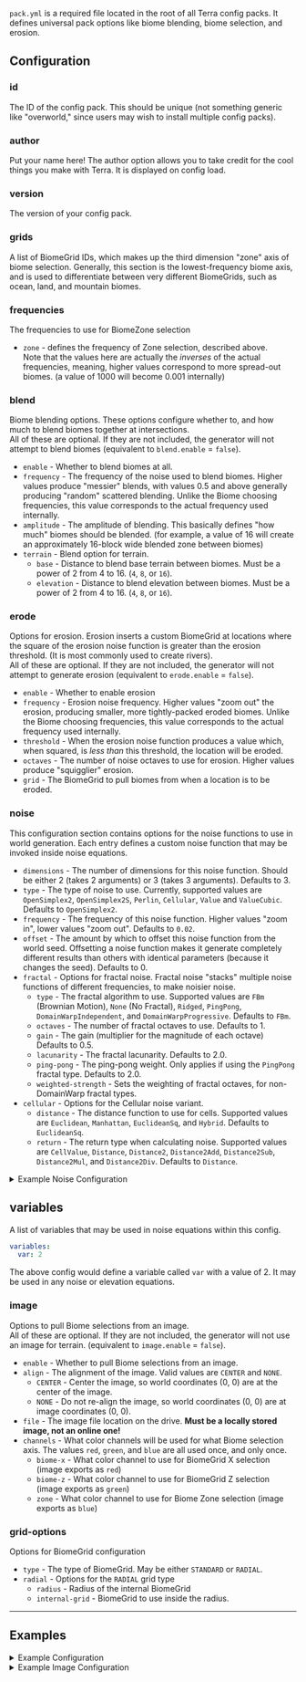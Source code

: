 `pack.yml` is a required file located in the root of all Terra config packs. It defines universal pack options like biome
blending, biome selection, and erosion.

## Configuration

### id
The ID of the config pack. This should be unique (not something generic like "overworld,"
since users may wish to install multiple config packs).  

### author
Put your name here! The author option allows you to take credit for the cool things you make with Terra. It is displayed
on config load.

### version
The version of your config pack.

### grids
A list of BiomeGrid IDs, which makes up the third dimension "zone" axis of biome selection. Generally, this section is
the lowest-frequency biome axis, and is used to differentiate between very different BiomeGrids, such as ocean, land,
and mountain biomes.

### frequencies
The frequencies to use for BiomeZone selection
* `zone` - defines the frequency of Zone selection, described above.  
Note that the values here are actually the *inverses* of the actual frequencies, meaning, higher values correspond to
more spread-out biomes. (a value of 1000 will become 0.001 internally)

### blend
Biome blending options. These options configure whether to, and how much to blend biomes together at intersections.  
All of these are optional. If they are not included, the generator will not attempt to blend biomes (equivalent to
`blend.enable` = `false`).
* `enable` - Whether to blend biomes at all.
* `frequency` - The frequency of the noise used to blend biomes. Higher values produce "messier" blends, with values 0.5
and above generally producing "random" scattered blending. Unlike the Biome choosing frequencies, this value corresponds
to the actual frequency used internally.
* `amplitude` - The amplitude of blending. This basically defines "how much" biomes should be blended. (for example, a 
value of 16 will create an approximately 16-block wide blended zone between biomes)  
* `terrain` - Blend option for terrain.
    * `base` - Distance to blend base terrain between biomes. Must be a power of 2 from 4 to 16. (`4`, `8`, or `16`).
    * `elevation` - Distance to blend elevation between biomes.  Must be a power of 2 from 4 to 16. (`4`, `8`, or `16`).

### erode
Options for erosion. Erosion inserts a custom BiomeGrid at locations where the square of the erosion noise
function is greater than the erosion threshold. (It is most commonly used to create rivers).  
All of these are optional. If they are not included, the generator will not attempt to generate erosion (equivalent to
`erode.enable` = `false`).
* `enable` - Whether to enable erosion
* `frequency` - Erosion noise frequency. Higher values "zoom out" the erosion, producing smaller, more tightly-packed
eroded biomes. Unlike the Biome choosing frequencies, this value corresponds to the actual frequency used internally.
* `threshold` - When the erosion noise function produces a value which, when squared, is *less than* this threshold, the
location will be eroded.
* `octaves` - The number of noise octaves to use for erosion. Higher values produce "squigglier" erosion.
* `grid` - The BiomeGrid to pull biomes from when a location is to be eroded.

### noise
This configuration section contains options for the noise functions to use in world generation. Each entry defines a
custom noise function that may be invoked inside noise equations.

* `dimensions` - The number of dimensions for this noise function. Should be either 2 (takes 2 arguments) or 3 (takes 3
arguments). Defaults to 3.
* `type` - The type of noise to use. Currently, supported values are `OpenSimplex2`, `OpenSimplex2S`, `Perlin`,
`Cellular`, `Value` and `ValueCubic`. Defaults to `OpenSimplex2`.
* `frequency` - The frequency of this noise function. Higher values "zoom in", lower values "zoom out". Defaults to
`0.02`.
* `offset` - The amount by which to offset this noise function from the world seed. Offsetting a noise function makes
it generate completely different results than others with identical parameters (because it changes the seed). Defaults
to 0.
* `fractal` - Options for fractal noise. Fractal noise "stacks" multiple noise functions of different frequencies, to
make noisier noise.
    * `type` - The fractal algorithm to use. Supported values are `FBm` (Brownian Motion), `None` (No Fractal),
    `Ridged`, `PingPong`, `DomainWarpIndependent`, and `DomainWarpProgressive`. Defaults to `FBm`.
    * `octaves` - The number of fractal octaves to use. Defaults to 1.
    * `gain` - The gain (multiplier for the magnitude of each octave) Defaults to 0.5.
    * `lacunarity` - The fractal lacunarity. Defaults to 2.0.
    * `ping-pong` - The ping-pong weight. Only applies if using the `PingPong` fractal type. Defaults to 2.0.
    * `weighted-strength` - Sets the weighting of fractal octaves, for non-DomainWarp fractal types.
* `cellular` - Options for the Cellular noise variant.
    * `distance` - The distance function to use for cells. Supported values are `Euclidean`, `Manhattan`,
    `EuclideanSq`, and `Hybrid`. Defaults to `EuclideanSq`.
    * `return` - The return type when calculating noise. Supported values are `CellValue`, `Distance`, `Distance2`,
    `Distance2Add`, `Distance2Sub`, `Distance2Mul`, and `Distance2Div`. Defaults to `Distance`.

<details>
<summary>Example Noise Configuration</summary>

An example noise configuration that defines the `noise2` and `noise3` functions you know and love.
```yaml
noise:
  noise2:
    dimensions: 2
    type: OpenSimplex2
    frequency: 0.0075
    fractal:
      type: FBm
      octaves: 5
  noise3:
    dimensions: 3
    type: OpenSimplex2
    frequency: 0.0075
    fractal:
      type: FBm
      octaves: 5
```

</details>

## variables
A list of variables that may be used in noise equations within this config.
```yaml
variables:
  var: 2
```
The above config would define a variable called `var` with a value of 2. It may be used in any noise or elevation
equations.

### image
Options to pull Biome selections from an image.   
All of these are optional. If they are not included, the generator will not use an image for terrain. (equivalent to
`image.enable` = `false`).
* `enable` - Whether to pull Biome selections from an image.
* `align` - The alignment of the image. Valid values are `CENTER` and `NONE`.
    * `CENTER` - Center the image, so world coordinates (0, 0) are at the center of the image.
    * `NONE` - Do not re-align the image, so world coordinates (0, 0) are at image coordinates (0, 0).
* `file` - The image file location on the drive. **Must be a locally stored image, not an online one!**
* `channels` - What color channels will be used for what Biome selection axis. The values `red`, `green`, and `blue`
are all used once, and only once.
    * `biome-x` - What color channel to use for BiomeGrid X selection (image exports as `red`)
    * `biome-z` - What color channel to use for BiomeGrid Z selection (image exports as `green`)
    * `zone` - What color channel to use for Biome Zone selection (image exports as `blue`)  

### grid-options
Options for BiomeGrid configuration
* `type` - The type of BiomeGrid. May be either `STANDARD` or `RADIAL`.
* `radial` - Options for the `RADIAL` grid type
    * `radius` - Radius of the internal BiomeGrid
    * `internal-grid` - BiomeGrid to use inside the radius.

***

## Examples
<details>
<summary>Example Configuration</summary>

An example config with 3 grids, `OCEAN`, `LAND`, and `MOUNTAIN`, and with biome blending and erosion enabled.
the generator ID is `OVERWORLD_DEMO`.
```yaml
id: OVERWORLD_DEMO
grids:
  - OCEAN
  - LAND
  - MOUNTAIN
frequencies:
  zone: 2048
blend:
  enable: true
  frequency: 0.1
  amplitude: 4
erode:
  enable: true
  frequency: 0.001
  threshold: 0.0015
  octaves: 5
  grid: "BIOME:RIVER"
noise:
  noise2:
    dimensions: 2
    type: OpenSimplex2
    frequency: 0.0075
    fractal:
      type: FBm
      octaves: 5
  noise3:
    dimensions: 3
    type: OpenSimplex2
    frequency: 0.0075
    fractal:
      type: FBm
      octaves: 5
locatable:
  STRONGHOLD: STRONGHOLD
variables:
  base: 63
```

</details>

<details>
<summary>Example Image Configuration</summary>

An example world config. This world has been assigned an image to pull biome selections from, located at
`/home/user/image/image.png`.
```yaml
image:
  enable: true
  align: CENTER
  file: "/home/user/image/image.png"
  channels:
    biome-x: RED
    biome-z: GREEN
    zone: BLUE
```

</details>
